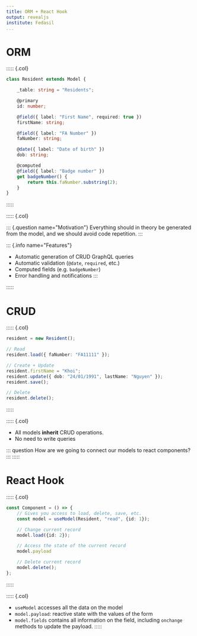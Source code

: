 ```yaml
---
title: ORM + React Hook
output: revealjs
institute: Fedasil
...
```


# ORM

::::: {.col}
~~~ typescript
class Resident extends Model {

    _table: string = "Residents";

    @primary
    id: number;

    @field({ label: "First Name", required: true })
    firstName: string;

    @field({ label: "FA Number" })
    faNumber: string;

    @date({ label: "Date of birth" })
    dob: string;

    @computed
    @field({ label: "Badge number" })
    get badgeNumber() {
        return this.faNumber.substring(2);
    }
}
~~~
:::::

::::: {.col}

::: {.question name="Motivation"}
Everything should in theory be generated from the model,
and we should avoid code repetition.
:::

::: {.info name="Features"}
- Automatic generation of CRUD GraphQL queries
- Automatic validation (`@date`, `required`, etc.)
- Computed fields (e.g. `badgeNumber`)
- Error handling and notifications
:::

:::::

# CRUD

::::: {.col}
~~~ typescript
resident = new Resident();

// Read
resident.load({ faNumber: "FA11111" });

// Create + Update
resident.firstName = "Khoi";
resident.update({ dob: "24/01/1991", lastName: "Nguyen" });
resident.save();

// Delete
resident.delete();
~~~
:::::

::::: {.col}
- All models **inherit** CRUD operations.
- No need to write queries

::: question
How are we going to connect our models to react components?
:::
:::::

# React Hook

::::: {.col}
~~~ typescript
const Component = () => {
    // Gives you access to load, delete, save, etc.
    const model = useModel(Resident, "read", {id: 1});

    // Change current record
    model.load({id: 2});

    // Access the state of the current record
    model.payload

    // Delete current record
    model.delete();
};
~~~
:::::

::::: {.col}
- `useModel` accesses all the data on the model
- `model.payload`: reactive state with the values of the form
- `model.fields` contains all information on the field,
  including `onchange` methods to update the payload.
:::::
